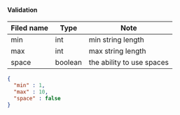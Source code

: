 #### Validation
Filed name | Type | Note
------------ | ------------- | -------------
min | int | min string length
max | int | max string length
space | boolean | the ability to use spaces

```json
{
  "min" : 1,
  "max" : 10,
  "space" : false
}

```
